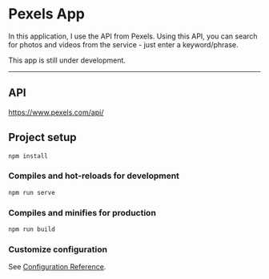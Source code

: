 # Pexels App

In this application, I use the API from Pexels. Using this API, you can search for photos and videos from the service - just enter a keyword/phrase.

This app is still under development.

---

## API
https://www.pexels.com/api/

## Project setup
```
npm install
```

### Compiles and hot-reloads for development
```
npm run serve
```

### Compiles and minifies for production
```
npm run build
```

### Customize configuration
See [Configuration Reference](https://cli.vuejs.org/config/).
